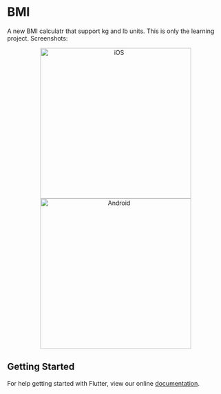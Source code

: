 # BMI

A new BMI calculatr that support kg and lb units. This is only the learning project. 
Screenshots: 
<p align="center">
  <img src="https://github.com/liemvo/Flutter_bmi/blob/master/iOS_screen.png" width="350" title="iOS">
  <img src="https://github.com/liemvo/Flutter_bmi/blob/master/Android_screen.png" width="350" alt="Android">
</p>

## Getting Started

For help getting started with Flutter, view our online
[documentation](https://flutter.io/).

